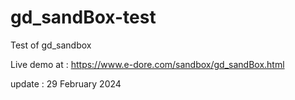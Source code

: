 # gd_sandBox-test
Test of gd_sandbox


Live demo at : https://www.e-dore.com/sandbox/gd_sandBox.html

update : 29 February 2024
